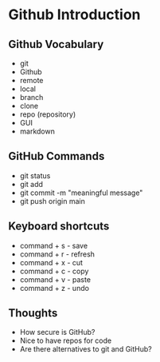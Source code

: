 # Github Introduction

## Github Vocabulary
- git
- Github
- remote
- local
- branch
- clone
- repo (repository)
- GUI
- markdown


## GitHub Commands
- git status
- git add <file-name>
- git commit -m "meaningful message"
- git push origin main

## Keyboard shortcuts
- command + s - save
- command + r - refresh
- command + x - cut
- command + c - copy
- command + v - paste
- command + z - undo

## Thoughts
- How secure is GitHub?
- Nice to have repos for code
- Are there alternatives to git and GitHub?
